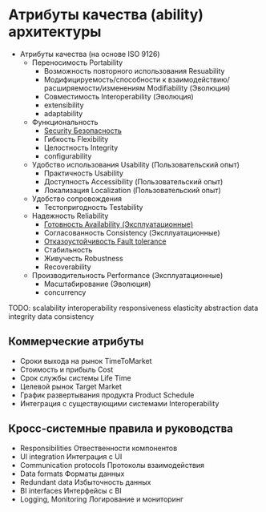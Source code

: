 # Атрибуты качества (ability) архитектуры

* Атрибуты качества (на основе ISO 9126)
  * Переносимость Portability
    * Возможность повторного использования Resuability
    * Модифицируемость/способности к взаимодействию/расширяемости/изменениям Modifiability (Эволюция)
    * Совместимость Interoperability (Эволюция)
    * extensibility
    * adaptability
  * Функциональность
    * [Security Безопасность](ability/security.md)
    * Гибкость Flexibility
    * Целостность Integrity
    * configurability
  * Удобство использования Usability (Пользовательский опыт)
    * Практичность Usability
    * Доступность Accessibility (Пользовательский опыт)
    * Локализация Localization (Пользовательский опыт)
  * Удобство сопровождения
    * Тестопригодность Testability
  * Надежность Reliability
    * [Готовность Availability (Эксплуатационные)](ability/availability.md)
    * Согласованность Consistency (Эксплуатационные)
    * [Отказоустойчивость Fault tolerance](ability/faulttolerance.md)
    * Стабильность
    * Живучесть Robustness
    * Recoverability
  * Производительность Performance (Эксплуатационные)
    * Масштабирование (Эволюция)
    * concurrency

TODO:
scalability interoperability
responsiveness
elasticity
abstraction
data integrity
data consistency

## Коммерческие атрибуты

  * Сроки выхода на рынок TimeToMarket
  * Стоимость и прибыль Cost
  * Срок службы системы Life Time
  * Целевой рынок Target Market
  * График развертывания продукта Product Schedule
  * Интеграция с существующими системами Interoperability

## Кросс-системные правила и руководства

  * Responsibilities Отвественности компонентов
  * Ul integration Интеграция с UI
  * Communication protocols Протоколы взаимодействия
  * Data formats Форматы данных
  * Redundant data Избыточность данных
  * BI interfaces Интерфейсы с BI
  * Logging, Monitoring Логирование и мониторинг
